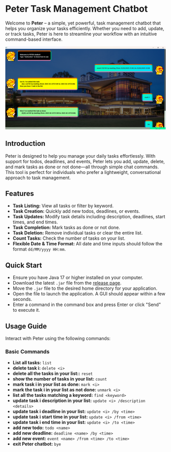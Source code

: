 # Peter Task Management Chatbot

Welcome to **Peter** – a simple, yet powerful, task management chatbot that helps you organize your tasks efficiently. Whether you need to add, update, or track tasks, Peter is here to streamline your workflow with an intuitive command-based interface.

![Product Screenshot](Peter.png)  


## Introduction

Peter is designed to help you manage your daily tasks effortlessly. With support for todos, deadlines, and events, Peter lets you add, update, delete, and mark tasks as done or not done—all through simple chat commands. This tool is perfect for individuals who prefer a lightweight, conversational approach to task management.


## Features

- **Task Listing:** View all tasks or filter by keyword.
- **Task Creation:** Quickly add new todos, deadlines, or events.
- **Task Updates:** Modify task details including description, deadlines, start times, and end times.
- **Task Completion:** Mark tasks as done or not done.
- **Task Deletion:** Remove individual tasks or clear the entire list.
- **Count Tasks:** Check the number of tasks on your list.
- **Flexible Date & Time Format:** All date and time inputs should follow the format `dd/MM/yyyy HH:mm`.


## Quick Start

- Ensure you have Java 17 or higher installed on your computer.
- Download the latest `.jar` file from the [release page](https://github.com/NHT020305/ip/releases).
- Move the `.jar` file to the desired home directory for your application.
- Open the file to launch the application. A GUI should appear within a few seconds.
- Enter a command in the command box and press Enter or click "Send" to execute it.


## Usage Guide

Interact with Peter using the following commands:

### Basic Commands

- **List all tasks:**  `list`
- **delete task i:**  `delete <i>`
- **delete all the tasks in your list::**  `reset`
- **show the number of tasks in your list:**  `count`
- **mark task i in your list as done:**  `mark <i>`
- **mark the task i in your list as not done:**  `unmark <i>`
- **list all the tasks matching a keyword:**  `find <keyword>`
- **update task i description in your list:**  `update <i> /description <details>`
- **update task i deadline in your list:**  `update <i> /by <time>`
- **update task i start time in your list:**  `update <i> /from <time>`
- **update task i end time in your list:**  `update <i> /to <time>`
- **add new todo:**  `todo <name>`
- **add new deadline:**  `deadline <name> /by <time>`
- **add new event:**  `event <name> /from <time> /to <time>`
- **exit Peter chatbot:**  `bye`

